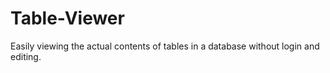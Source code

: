 Table-Viewer
============

Easily viewing the actual contents of tables in a database without login and editing.